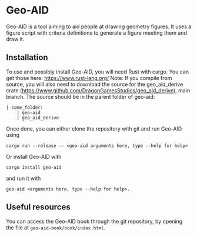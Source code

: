 # Geo-AID

Geo-AID is a tool aiming to aid people at drawing geometry figures. It uses a figure script with criteria definitions to generate a figure meeting them and draw it. 

## Installation
To use and possibly install Geo-AID, you will need Rust with cargo. You can get those here: https://www.rust-lang.org/
Note: If you compile from source, you will also need to download the source for the geo_aid_derive crate (https://www.github.com/DragonGamesStudios/geo_aid_derive), main branch. The source should be in the parent folder of geo-aid:

```
| some_folder:
    | geo-aid
    | geo_aid_derive
```

Once done, you can either clone the repository with git and run Geo-AID using
```
cargo run --release -- <geo-aid arguments here, type --help for help>
```

Or install Geo-AID with
```
cargo install geo-aid
```

and run it with
```
geo-aid <arguments here, type --help for help>.
```

## Useful resources

You can access the Geo-AID book through the git repository, by opening the file at `geo-aid-book/book/index.html`.